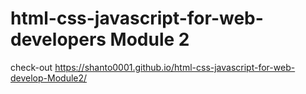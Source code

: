 # html-css-javascript-for-web-developers Module 2
check-out
https://shanto0001.github.io/html-css-javascript-for-web-develop-Module2/
